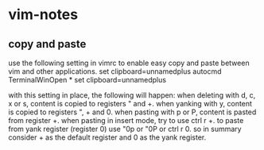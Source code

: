 # vim-notes

## copy and paste
use the following setting in vimrc to enable easy copy and paste between vim and other applications. 
set clipboard=unnamedplus 
autocmd TerminalWinOpen * set clipboard=unnamedplus 

with this setting in place, the following will happen: 
when deleting with d, c, x or s, content is copied to registers " and +. 
when yanking with y, content is copied to registers ", + and 0. 
when pasting with p or P, content is pasted from register +. 
when pasting in insert mode, try to use ctrl r +. 
to paste from yank register (register 0) use "0p or "0P or ctrl r 0. 
so in summary consider + as the default register and 0 as the yank register.
